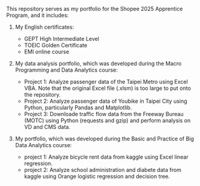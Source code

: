 This repository serves as my portfolio for the Shopee 2025 Apprentice Program, and it includes:
1. My English certificates:
   - GEPT High Intermediate Level
   - TOEIC Golden Certificate
   - EMI online course
     
2. My data analysis portfolio, which was developed during the Macro Programming and Data Analytics course:
   - Project 1: Analyze passenger data of the Taipei Metro using Excel VBA.
               Note that the original Excel file (.xlsm) is too large to put onto the repository.
   - Project 2: Analyze passenger data of Youbike in Taipei City using Python, particularly Pandas and Matplotlib.
   - Project 3: Downloade traffic flow data from the Freeway Bureau (MOTC) using Python (requests and gzip) and perform analysis on VD and CMS data.
     
3. My portfolio, which was developed during the Basic and Practice of Big Data Analytics course:
   - project 1: Analyze bicycle rent data from kaggle using Excel linear regression.
   - project 2: Analyze school administration and diabete data from kaggle using Orange logistic regression and decision tree.
